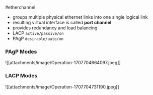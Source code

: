 #etherchannel
- groups multiple physical ethernet links into one single logical link
- resulting virtual interface is called **port channel**
- provides redundancy and load balancing
- LACP `active/passive/on`
- PAgP `desirable/auto/on`
### PAgP Modes
![[attachments/image/Operation-1707704664097.jpeg]]
### LACP Modes
![[attachments/image/Operation-1707704731190.jpeg]]